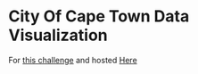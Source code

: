 # City Of Cape Town Data Visualization

For [this challenge](https://github.com/bewarren/ds_code_challenge) and hosted [Here](https://data-visualisation-r61m4677q-bewarren.vercel.app)
